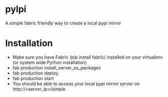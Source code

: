 pylpi
=====

A simple fabric friendly way to create a local pypi mirror

Installation
============

* Make sure you have Fabric (pip install fabric) installed on your virtualenv (or system wide Python installation)
* fab production install_server_os_packages
* fab production deploy
* fab production start
* You should be able to access your local pypi mirror server on http://<server_ip>/simple

